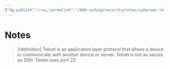 ```yaml
---
{"dg-publish":true,"permalink":"/600-coding/security/notes/cybersec-telnet/","tags":["CyberSecurity"]}
---
```



# Notes
> [!definition] 
> Telnet is an application layer protocol that allows a device to communicate with another device or server. Telnet is not as secure as SSH. Telnet uses port 23


